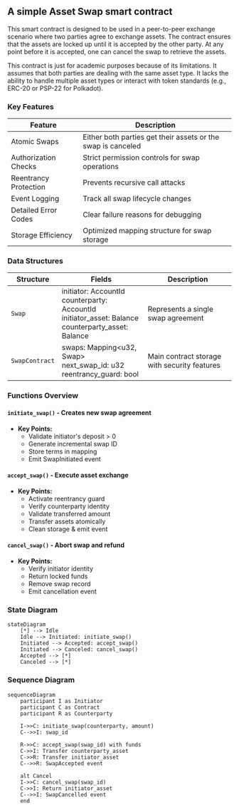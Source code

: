 ## A simple Asset Swap smart contract

This smart contract is designed to be used in a peer-to-peer exchange scenario where two parties agree to exchange assets. The contract ensures that the assets are locked up until it is accepted by the other party. At any point before it is accepted, one can cancel the swap to retrieve the assets.

This contract is just for academic purposes because of its limitations. It assumes that both parties are dealing with the same asset type. It lacks the ability to handle multiple asset types or interact with token standards (e.g., ERC-20 or PSP-22 for Polkadot).

### Key Features

| Feature | Description |
|---------|-------------|
| Atomic Swaps | Either both parties get their assets or the swap is canceled |
| Authorization Checks | Strict permission controls for swap operations |
| Reentrancy Protection | Prevents recursive call attacks |
| Event Logging | Track all swap lifecycle changes |
| Detailed Error Codes | Clear failure reasons for debugging |
| Storage Efficiency | Optimized mapping structure for swap storage |

### Data Structures

| Structure | Fields | Description |
|-----------|--------|-------------|
| `Swap` | initiator: AccountId<br>counterparty: AccountId<br>initiator_asset: Balance<br>counterparty_asset: Balance | Represents a single swap agreement |
| `SwapContract` | swaps: Mapping<u32, Swap><br>next_swap_id: u32<br>reentrancy_guard: bool | Main contract storage with security features |

### Functions Overview

#### `initiate_swap()` - Creates new swap agreement

- **Key Points:**
  - Validate initiator's deposit > 0
  - Generate incremental swap ID
  - Store terms in mapping
  - Emit SwapInitiated event

#### `accept_swap()` - Execute asset exchange

- **Key Points:**
  - Activate reentrancy guard
  - Verify counterparty identity
  - Validate transferred amount
  - Transfer assets atomically
  - Clean storage & emit event

#### `cancel_swap()` - Abort swap and refund

- **Key Points:**
  - Verify initiator identity
  - Return locked funds
  - Remove swap record
  - Emit cancellation event

### State Diagram

```mermaid
stateDiagram
    [*] --> Idle
    Idle --> Initiated: initiate_swap()
    Initiated --> Accepted: accept_swap()
    Initiated --> Canceled: cancel_swap()
    Accepted --> [*]
    Canceled --> [*]
```

### Sequence Diagram

```mermaid
sequenceDiagram
    participant I as Initiator
    participant C as Contract
    participant R as Counterparty

    I->>C: initiate_swap(counterparty, amount)
    C-->>I: swap_id
    
    R->>C: accept_swap(swap_id) with funds
    C->>I: Transfer counterparty_asset
    C->>R: Transfer initiator_asset
    C-->>R: SwapAccepted event
    
    alt Cancel
    I->>C: cancel_swap(swap_id)
    C->>I: Return initiator_asset
    C-->>I: SwapCancelled event
    end
```
